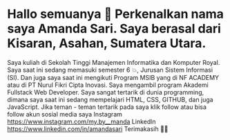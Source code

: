 # Hallo semuanya 👋 Perkenalkan nama saya Amanda Sari. Saya berasal dari Kisaran, Asahan, Sumatera Utara. 
Saya kuliah di Sekolah Tinggi Manajemen Informatika dan Komputer Royal.
Saya saat ini sedang memasuki semester 6 💥, Jurusan Sistem Informasi (SI).
Dan juga saya saat ini mengikuti Program MSIB yang di NF ACADEMY atau di PT Nurul Fikri Cipta Inovasi.
Saya mengambil program Akademi Fullstack Web Developer.
Saya sangat tertarik di dunia programming, dimana saya saat ini sedang mempelajari HTML, CSS, GITHUB, dan juga JavaScript.
Jika teman - teman tertarik pada saya klik follow atau bisa follow akun sosial media saya 
Instagram https://www.instagram.com/my.by__manda
Linkedln https://www.linkedin.com/in/amandasari
Terimakasih 🙌💖

<!---
amandasari2/amandasari2 is a ✨ special ✨ repository because its `README.md` (this file) appears on your GitHub profile.
You can click the Preview link to take a look at your changes.
--->
